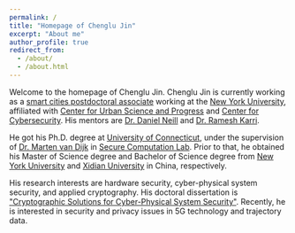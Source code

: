 ```yaml
---
permalink: /
title: "Homepage of Chenglu Jin"
excerpt: "About me"
author_profile: true
redirect_from: 
  - /about/
  - /about.html
---
```


Welcome to the homepage of Chenglu Jin. Chenglu Jin is currently working as a [smart cities postdoctoral associate](https://cusp.nyu.edu/profiles/chenglu-jin) working at the [New York University](https://www.nyu.edu/), affiliated with [Center for Urban Science and Progress](https://cusp.nyu.edu/) and [Center for Cybersecurity](http://cyber.nyu.edu/). His mentors are [Dr. Daniel Neill](https://cs.nyu.edu/~neill/) and [Dr. Ramesh Karri](https://engineering.nyu.edu/faculty/ramesh-karri).

He got his Ph.D. degree at [University of Connecticut](https://uconn.edu/), under the supervision of [Dr. Marten van Dijk](https://scl.engr.uconn.edu/people/marten/info.php) in [Secure Computation Lab](https://scl.engr.uconn.edu/index.php). Prior to that, he obtained his Master of Science degree and Bachelor of Science degree from [New York University](https://www.nyu.edu) and [Xidian University](https://en.xidian.edu.cn/) in China, respectively. 

His research interests are hardware security, cyber-physical system security, and applied cryptography. His doctoral dissertation is ["Cryptographic Solutions for Cyber-Physical System Security"](https://opencommons.uconn.edu/dissertations/2268/). Recently, he is interested in security and privacy issues in 5G technology and trajectory data.

